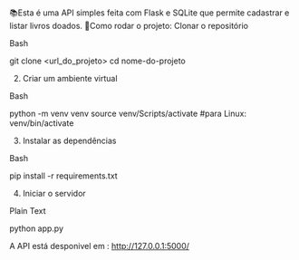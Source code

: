 📚Esta é uma API simples feita com Flask e SQLite que permite cadastrar e listar livros doados.
📌Como rodar o projeto:
Clonar o repositório



Bash








git clone <url_do_projeto>
cd nome-do-projeto


2. Criar um ambiente virtual


Bash








python -m venv venv
source venv/Scripts/activate   #para Linux: venv/bin/activate


3. Instalar as dependências


Bash








pip install -r requirements.txt


4. Iniciar o servidor


Plain Text








python app.py


A API está desponivel em : http://127.0.0.1:5000/
